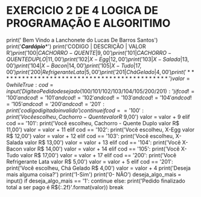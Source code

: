 # EXERCICIO 2 DE 4 LOGICA DE PROGRAMAÇÃO E ALGORITIMO
print(' Bem Vindo a Lanchonete do Lucas De Barros Santos')
print('*****************Cardápio******************')
print('CODIGO |        DESCRIÇÃO        | VALOR R$')
print('    100|    CACHORRO - QUENTE    |     9,00')
print('    101| CACHORRO - QUENTE DUPLO |    11,00')
print('    102|         X-Egg           |    12,00')
print('    103|       X-Salada          |    13,00')
print('    104|        X-Bacon          |    14,00')
print('    105|         X-Tudo          |    17,00')
print('    200|     Refrigerante Lata   |     5,00')
print('    201|        Chá Gelado       |     4,00')
print('*******************************************')
valor = 0
while True:
    cod = input('Digite o Pedido desejado  (100/101/102/103/104/105/200/201):')
    if cod != '100' and cod != '101' and cod != '102' and cod != '103' and cod != '104' and cod != '105' and cod != '200' and cod !=  '201':
        print('codigo digitado invalido')
        continue
    if cod == '100':
        print('Você escolheu, Cachorro - Quente valor R$ 9,00')
        valor = valor + 9
    elif cod == '101':
        print('Você escolheu, Cachorro - Quente Duplo valor R$ 11,00')
        valor = valor + 11
    elif cod == '102':
        print('Você escolheu, X-Egg valor R$ 12,00')
        valor = valor + 12
    elif cod == '103':
        print('Você escolheu, X-Salada valor R$ 13,00')
        valor = valor + 13
    elif cod == '104':
        print('Você X-Bacon valor R$ 14,00')
        valor = valor + 14
    elif cod == '105':
        print('Você X-Tudo valor R$ 17,00')
        valor = valor + 17
    elif cod == '200':
        print('Você Refrigerante Lata valor R$ 5,00')
        valor = valor + 5
    elif cod == '201':
        print('Você escolheu, Chá Gelado R$ 4,00')
        valor = valor + 4
    print('Deseja mais alguma coisa?')
    print('1-Sim')
    print('0- NÃO')
    deseja_algo_mais = input()
    if deseja_algo_mais == '1':
        continue
    else:
        print('Pedido finalizado total a ser pago é R${:.2f}'.format(valor))
        break


<!---
HOOKITINHA/HOOKITINHA is a ✨ special ✨ repository because its `README.md` (this file) appears on your GitHub profile.
You can click the Preview link to take a look at your changes.
--->
